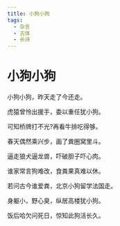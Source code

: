 ```yaml
---
title: 小狗小狗
tags:
  - 杂言
  - 古体
  - 长诗
---
```


# 小狗小狗

小狗小狗，昨天走了今还走。

虎猿曾怜出援手，委以重任犹小狗。

可知桥牌打不光?再看牛排吃得够。

春天偶然乘兴步，画了粪圈窝里斗。

逼走狼犬逼龙兽，吓破胆子吓心肉。

谁家常言狗难改，食粪果真难以休。

若问古今谁爱粪，北京小狗留学法国走。

身躯小，野心臭，纵居高楼犹小狗。

饭后哈欠问死日，惊知此狗活长久。